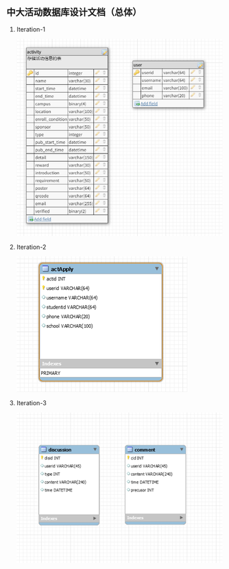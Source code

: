 ## 中大活动数据库设计文档（总体）

1. Iteration-1

    ![Itertion-1](pic/db_design.png)

2. Iteration-2
    
    ![Iteration-2](pic/activity-registrant-database.png)

3. Iteration-3
    
    ![Iteration-3](pic/activity-discussion-database.png)